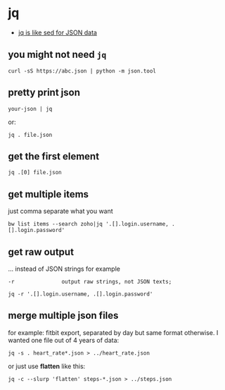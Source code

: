 # jq

* [jq is like sed for JSON data](https://stedolan.github.io/jq/)

## you might not need `jq`

```
curl -sS https://abc.json | python -m json.tool
```

## pretty print json

```
your-json | jq
```

or:

```
jq . file.json
```

## get the first element

```
jq .[0] file.json
```

## get multiple items

just comma separate what you want

```
bw list items --search zoho|jq '.[].login.username, .[].login.password'
```

## get raw output

... instead of JSON strings for example

```
-r               output raw strings, not JSON texts;
```

```
jq -r '.[].login.username, .[].login.password'
```

## merge multiple json files

for example: fitbit export, separated by day but same format otherwise. I wanted one file out of 4 years of data:

```
jq -s . heart_rate*.json > ../heart_rate.json
```

or just use **flatten** like this:

```
jq -c --slurp 'flatten' steps-*.json > ../steps.json
```
